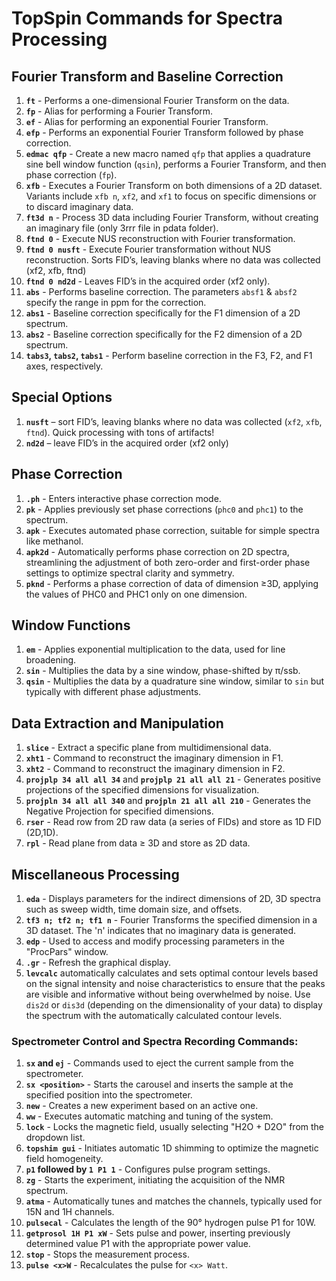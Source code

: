 # TopSpin Commands for Spectra Processing

## Fourier Transform and Baseline Correction
1. **`ft`** - Performs a one-dimensional Fourier Transform on the data.
2. **`fp`** - Alias for performing a Fourier Transform.
3. **`ef`** - Alias for performing an exponential Fourier Transform.
4. **`efp`** - Performs an exponential Fourier Transform followed by phase correction.
5. **`edmac qfp`** - Create a new macro named `qfp` that applies a quadrature sine bell window function (`qsin`), 
performs a Fourier Transform, and then phase correction (`fp`).
6. **`xfb`** - Executes a Fourier Transform on both dimensions of a 2D dataset. Variants include `xfb n`, `xf2`, and `xf1` to focus on specific dimensions or to discard imaginary data.
7. **`ft3d n`** - Process 3D data including Fourier Transform, without creating an imaginary file (only 3rrr file in pdata folder).
8. **`ftnd 0`** - Execute NUS reconstruction with Fourier transformation.
9. **`ftnd 0 nusft`** - Execute Fourier transformation without NUS reconstruction. Sorts FID’s, leaving blanks where no data was collected (xf2, xfb, ftnd)
9. **`ftnd 0 nd2d`** - Leaves FID’s in the acquired order (xf2 only).
10. **`abs`** - Performs baseline correction. The parameters `absf1` & `absf2` specify the range in ppm for the correction.
11. **`abs1`** - Baseline correction specifically for the F1 dimension of a 2D spectrum.
12. **`abs2`** - Baseline correction specifically for the F2 dimension of a 2D spectrum.
13. **`tabs3`, `tabs2`, `tabs1`** - Perform baseline correction in the F3, F2, and F1 axes, respectively.

## Special Options
1. **`nusft`** – sort FID’s, leaving blanks where no data was collected (`xf2`, `xfb`, `ftnd`). Quick processing with tons of artifacts!
2. **`nd2d`** – leave FID’s in the acquired order (xf2 only)

## Phase Correction
1. **`.ph`** - Enters interactive phase correction mode.
2. **`pk`** - Applies previously set phase corrections (`phc0` and `phc1`) to the spectrum.
3. **`apk`** - Executes automated phase correction, suitable for simple spectra like methanol.
4. **`apk2d`** - Automatically performs phase correction on 2D spectra, streamlining the adjustment of both zero-order 
and first-order phase settings to optimize spectral clarity and symmetry.
4. **`pknd`** - Performs a phase correction of data of dimension ≥3D, applying the values of PHC0 and PHC1 only on one dimension. 

## Window Functions
1. **`em`** - Applies exponential multiplication to the data, used for line broadening.
2. **`sin`** - Multiplies the data by a sine window, phase-shifted by π/ssb.
3. **`qsin`** - Multiplies the data by a quadrature sine window, similar to `sin` but typically with different phase adjustments.

## Data Extraction and Manipulation
1. **`slice`** - Extract a specific plane from multidimensional data.
2. **`xht1`** - Command to reconstruct the imaginary dimension in F1.
3. **`xht2`** - Command to reconstruct the imaginary dimension in F2.
4. **`projplp 34 all all 34`** and **`projplp 21 all all 21`** - Generates positive projections of the specified dimensions for visualization.
5. **`projpln 34 all all 340`** and **`projpln 21 all all 210`** - Generates the Negative Projection for specified dimensions.
6. **`rser`** - Read row from 2D raw data (a series of FIDs) and store as 1D FID (2D,1D).
7. **`rpl`** - Read plane from data ≥ 3D and store as 2D data.

## Miscellaneous Processing
1. **`eda`** - Displays parameters for the indirect dimensions of 2D, 3D spectra such as sweep width, time domain size, and offsets.
2. **`tf3 n; tf2 n; tf1 n`** - Fourier Transforms the specified dimension in a 3D dataset. The 'n' indicates that no imaginary data is generated.
3. **`edp`** - Used to access and modify processing parameters in the "ProcPars" window.
4. **`.gr`** - Refresh the graphical display.
5. **`levcalc`** automatically calculates and sets optimal contour levels based on the signal intensity and 
 noise characteristics to ensure that the peaks are visible and informative without being overwhelmed by noise. 
Use `dis2d` or `dis3d` (depending on the dimensionality of your data) to display the spectrum with the 
automatically calculated contour levels.

### Spectrometer Control and Spectra Recording Commands:
1. **`sx` and `ej`** - Commands used to eject the current sample from the spectrometer.
2. **`sx <position>`** - Starts the carousel and inserts the sample at the specified position into the spectrometer.
3. **`new`** - Creates a new experiment based on an active one.
4. **`ww`** - Executes automatic matching and tuning of the system.
5. **`lock`** - Locks the magnetic field, usually selecting "H2O + D2O" from the dropdown list.
6. **`topshim gui`** - Initiates automatic 1D shimming to optimize the magnetic field homogeneity.
7. **`p1` followed by `1 P1 1`** - Configures pulse program settings.
8. **`zg`** - Starts the experiment, initiating the acquisition of the NMR spectrum.
9. **`atma`** - Automatically tunes and matches the channels, typically used for 15N and 1H channels.
10. **`pulsecal`** - Calculates the length of the 90° hydrogen pulse P1 for 10W.
11. **`getprosol 1H P1 xW`** - Sets pulse and power, inserting previously determined value P1 with the appropriate power value.
12. **`stop`** - Stops the measurement process.
13. **`pulse <x>W`** - Recalculates the pulse for `<x> Watt`.

